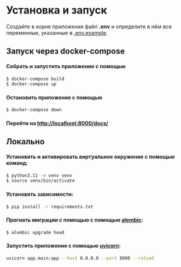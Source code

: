 # Установка и запуск
Создайте в корне приложения файл **.env** и определите в нём все переменные, указанные в [.env.example](./.env.example).


## Запуск через docker-compose

#### Собрать и запустить приложение с помощью
```sh
$ docker-compose build
$ docker-compose up
```
#### Остановить приложение с помощью
```sh
$ docker-compose down
```


#### Перейти на [http://localhost:8000/docs/](http://localhost:8000/docs)



## Локально

#### Установить и активировать виртуальное окружение с помощью команд:
```sh
$ python3.11 -m venv venv
$ source venv/bin/activate
```

#### Установить зависимости:
```sh
$ pip install -r requirements.txt
```


#### Прогнать миграции с помощью с помощью [alembic](https://alembic.sqlalchemy.org/en/latest/):
```sh
$ alembic upgrade head
```


#### Запустить приложение с помощью [uvicorn](https://www.uvicorn.org/):
```sh
uvicorn app.main:app --host 0.0.0.0 --port 8000 --reload
```
